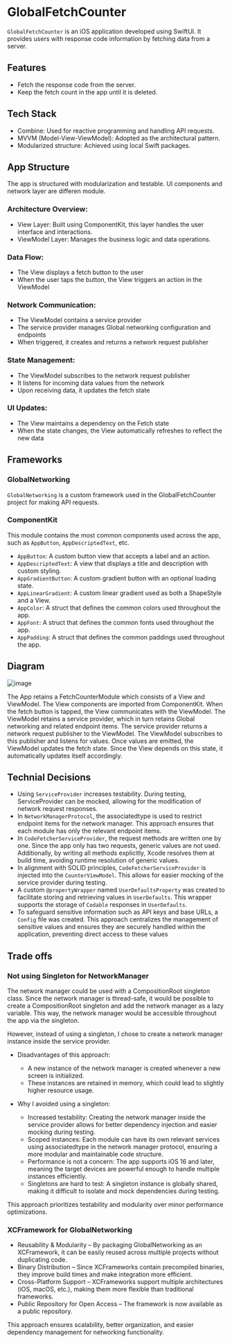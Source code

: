 # GlobalFetchCounter

`GlobalFetchCounter` is an iOS application developed using SwiftUI. It provides users with response code information by fetching data from a server.

## Features

- Fetch the response code from the server.
-	Keep the fetch count in the app until it is deleted.

## Tech Stack

- Combine: Used for reactive programming and handling API requests.
-	MVVM (Model-View-ViewModel): Adopted as the architectural pattern.
-	Modularized structure: Achieved using local Swift packages.

## App Structure

The app is structured with modularization and testable. UI components and network layer are differen module. 

### Architecture Overview:

- View Layer: Built using ComponentKit, this layer handles the user interface and interactions.
- ViewModel Layer: Manages the business logic and data operations.

### Data Flow:

- The View displays a fetch button to the user
- When the user taps the button, the View triggers an action in the ViewModel

### Network Communication:

- The ViewModel contains a service provider
- The service provider manages Global networking configuration and endpoints
- When triggered, it creates and returns a network request publisher

### State Management:

- The ViewModel subscribes to the network request publisher
- It listens for incoming data values from the network
- Upon receiving data, it updates the fetch state

### UI Updates:

- The View maintains a dependency on the Fetch state
- When the state changes, the View automatically refreshes to reflect the new data

## Frameworks
### GlobalNetworking

`GlobalNetworking` is a custom framework used in the GlobalFetchCounter project for making API requests.

### ComponentKit

This module contains the most common components used across the app, such as `AppButton`, `AppDescriptedText`, etc.

- `AppButton`: A custom button view that accepts a label and an action.
-	`AppDescriptedText`: A view that displays a title and description with custom styling.
-	`AppGradientButton`: A custom gradient button with an optional loading state.
-	`AppLinearGradient`: A custom linear gradient used as both a ShapeStyle and a View.
-	`AppColor`: A struct that defines the common colors used throughout the app.
-	`AppFont`: A struct that defines the common fonts used throughout the app.
-	`AppPadding`: A struct that defines the common paddings used throughout the app.

## Diagram

![image](https://github.com/user-attachments/assets/2fd3242a-3709-444b-9be2-18478a9c1c2d)

The App retains a FetchCounterModule which consists of a View and ViewModel. The View components are imported from ComponentKit. When the fetch button is tapped, the View communicates with the ViewModel. The ViewModel retains a service provider, which in turn retains Global networking and related endpoint items. The service provider returns a network request publisher to the ViewModel. The ViewModel subscribes to this publisher and listens for values. Once values are emitted, the ViewModel updates the fetch state. Since the View depends on this state, it automatically updates itself accordingly.

## Technial Decisions

- Using `ServiceProvider` increases testability. During testing, ServiceProvider can be mocked, allowing for the modification of network request responses.
-	In `NetworkManagerProtocol`, the associatedtype is used to restrict endpoint items for the network manager. This approach ensures that each module has only the relevant endpoint items.
-	In `CodeFetcherServiceProvider`, the request methods are written one by one. Since the app only has two requests, generic values are not used. Additionally, by writing all methods explicitly, Xcode resolves them at build time, avoiding runtime resolution of generic values.
-	In alignment with SOLID principles, `CodeFetcherServiceProvider` is injected into the `CounterViewModel`. This allows for easier mocking of the service provider during testing.
-	A custom `@propertyWrapper` named `UserDefaultsProperty` was created to facilitate storing and retrieving values in `UserDefaults`. This wrapper supports the storage of `Codable` responses in `UserDefaults`.
-	To safeguard sensitive information such as API keys and base URLs, a `Config` file was created. This approach centralizes the management of sensitive values and ensures they are securely handled within the application, preventing direct access to these values

## Trade offs
### Not using Singleton for NetworkManager
The network manager could be used with a CompositionRoot singleton class. Since the network manager is thread-safe, it would be possible to create a CompositionRoot singleton and add the network manager as a lazy variable. This way, the network manager would be accessible throughout the app via the singleton.

However, instead of using a singleton, I chose to create a network manager instance inside the service provider.

- Disadvantages of this approach:
  - A new instance of the network manager is created whenever a new screen is initialized.
  - These instances are retained in memory, which could lead to slightly higher resource usage.

- Why I avoided using a singleton:
  - Increased testability: Creating the network manager inside the service provider allows for better dependency injection and easier mocking during testing.
  - Scoped instances: Each module can have its own relevant services using associatedtype in the network manager protocol, ensuring a more modular and maintainable code structure.
  - Performance is not a concern: The app supports iOS 16 and later, meaning the target devices are powerful enough to handle multiple instances efficiently.
  - Singletons are hard to test: A singleton instance is globally shared, making it difficult to isolate and mock dependencies during testing.

This approach prioritizes testability and modularity over minor performance optimizations. 

### XCFramework for GlobalNetworking 

- Reusability & Modularity – By packaging GlobalNetworking as an XCFramework, it can be easily reused across multiple projects without duplicating code.
- Binary Distribution – Since XCFrameworks contain precompiled binaries, they improve build times and make integration more efficient.
- Cross-Platform Support – XCFrameworks support multiple architectures (iOS, macOS, etc.), making them more flexible than traditional frameworks.
- Public Repository for Open Access – The framework is now available as a public repository.

This approach ensures scalability, better organization, and easier dependency management for networking functionality. 
